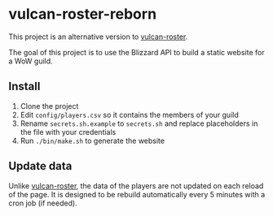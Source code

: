 # vulcan-roster-reborn

This project is an alternative version to [vulcan-roster](https://github.com/grahamliphts/vulcan-roster/tree/2ba1ca7bd54ec3745731e97b2942d9a8b6965b28).

The goal of this project is to use the Blizzard API to build a static website for a WoW guild.

## Install

1. Clone the project
2. Edit `config/players.csv` so it contains the members of your guild
3. Rename `secrets.sh.example` to `secrets.sh` and replace placeholders in the file with your credentials
4. Run `./bin/make.sh` to generate the website

## Update data

Unlike [vulcan-roster](https://github.com/grahamliphts/vulcan-roster/tree/2ba1ca7bd54ec3745731e97b2942d9a8b6965b28), the data of the players are not
updated on each reload of the page. It is designed to be rebuild automatically every 5 minutes with a cron job (if needed).
